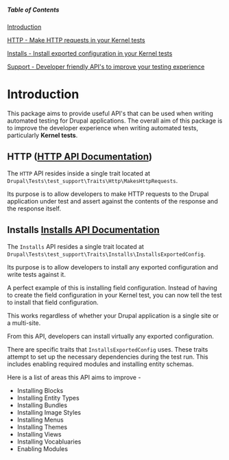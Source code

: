 ##### Table of Contents
[Introduction](#introduction)

[HTTP - Make HTTP requests in your Kernel tests](#http)

[Installs - Install exported configuration in your Kernel tests](#installs)

[Support - Developer friendly API's to improve your testing experience](#support)

# Introduction
This package aims to provide useful API's that can be used when writing automated testing for Drupal applications. The overall aim of this package is to improve the developer experience when writing automated tests, particularly <b>Kernel tests</b>.

## HTTP ([HTTP API Documentation](./documentation/readme_http.md))
The `HTTP` API resides inside a single trait located at <code>Drupal\Tests\test_support\Traits\Http\MakesHttpRequests</code>.

Its purpose is to allow developers to make HTTP requests to the Drupal application under test and assert against the contents of the response and the response itself.

## Installs [Installs API Documentation](./documentation/readme_installs.md)
The `Installs` API resides a single trait located at `Drupal\Tests\test_support\Traits\Installs\InstallsExportedConfig`.

Its purpose is to allow developers to install any exported configuration and write tests against it.

A perfect example of this is installing field configuration. Instead of having to create the field configuration in your Kernel test, you can now tell the test to install that field configuration.

This works regardless of whether your Drupal application is a single site or a multi-site.

From this API, developers can install virtually any exported configuration.

There are specific traits that `InstallsExportedConfig` uses. These traits attempt to set up the necessary dependencies during the test run. This includes enabling required modules and installing entity schemas.

Here is a list of areas this API aims to improve -
- Installing Blocks
- Installing Entity Types
- Installing  Bundles
- Installing  Image Styles
- Installing  Menus
- Installing Themes
- Installing Views
- Installing Vocabluaries
- Enabling Modules

